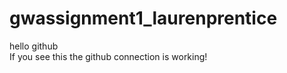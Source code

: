 # gwassignment1_laurenprentice
hello github    
If you see this the github connection is working!   